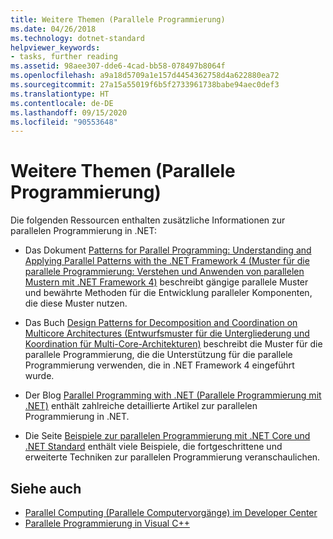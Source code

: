 ```yaml
---
title: Weitere Themen (Parallele Programmierung)
ms.date: 04/26/2018
ms.technology: dotnet-standard
helpviewer_keywords:
- tasks, further reading
ms.assetid: 98aee307-dde6-4cad-bb58-078497b8064f
ms.openlocfilehash: a9a18d5709a1e157d4454362758d4a622880ea72
ms.sourcegitcommit: 27a15a55019f6b5f2733961738babe94aec0def3
ms.translationtype: HT
ms.contentlocale: de-DE
ms.lasthandoff: 09/15/2020
ms.locfileid: "90553648"
---
```

# <a name="for-further-reading-parallel-programming"></a>Weitere Themen (Parallele Programmierung)

Die folgenden Ressourcen enthalten zusätzliche Informationen zur parallelen Programmierung in .NET:

- Das Dokument [Patterns for Parallel Programming: Understanding and Applying Parallel Patterns with the .NET Framework 4 (Muster für die parallele Programmierung: Verstehen und Anwenden von parallelen Mustern mit .NET Framework 4)](https://www.microsoft.com/download/details.aspx?id=19222) beschreibt gängige parallele Muster und bewährte Methoden für die Entwicklung paralleler Komponenten, die diese Muster nutzen.

- Das Buch [Design Patterns for Decomposition and Coordination on Multicore Architectures (Entwurfsmuster für die Untergliederung und Koordination für Multi-Core-Architekturen)](/previous-versions/msp-n-p/ff963553(v=pandp.10)) beschreibt die Muster für die parallele Programmierung, die die Unterstützung für die parallele Programmierung verwenden, die in .NET Framework 4 eingeführt wurde.

- Der Blog [Parallel Programming with .NET (Parallele Programmierung mit .NET)](https://devblogs.microsoft.com/pfxteam/) enthält zahlreiche detaillierte Artikel zur parallelen Programmierung in .NET.

- Die Seite [Beispiele zur parallelen Programmierung mit .NET Core und .NET Standard](/samples/browse/?products=dotnet-core%2Cdotnet-standard&term=parallel) enthält viele Beispiele, die fortgeschrittene und erweiterte Techniken zur parallelen Programmierung veranschaulichen.

## <a name="see-also"></a>Siehe auch

- [Parallel Computing (Parallele Computervorgänge) im Developer Center](/previous-versions/bb964701(v=msdn.10))
- [Parallele Programmierung in Visual C++](/cpp/parallel/parallel-programming-in-visual-cpp)
